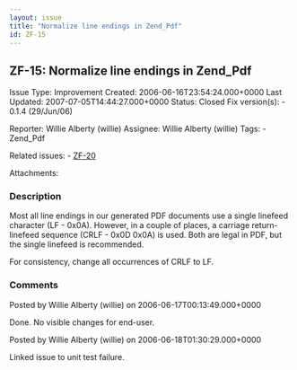 ```yaml
---
layout: issue
title: "Normalize line endings in Zend_Pdf"
id: ZF-15
---
```


ZF-15: Normalize line endings in Zend\_Pdf
------------------------------------------

 Issue Type: Improvement Created: 2006-06-16T23:54:24.000+0000 Last Updated: 2007-07-05T14:44:27.000+0000 Status: Closed Fix version(s): - 0.1.4 (29/Jun/06)
 
 Reporter:  Willie Alberty (willie)  Assignee:  Willie Alberty (willie)  Tags: - Zend\_Pdf
 
 Related issues: - [ZF-20](/issues/browse/ZF-20)
 
 Attachments: 
### Description

Most all line endings in our generated PDF documents use a single linefeed character (LF - 0x0A). However, in a couple of places, a carriage return-linefeed sequence (CRLF - 0x0D 0x0A) is used. Both are legal in PDF, but the single linefeed is recommended.

For consistency, change all occurrences of CRLF to LF.

 

 

### Comments

Posted by Willie Alberty (willie) on 2006-06-17T00:13:49.000+0000

Done. No visible changes for end-user.

 

 

Posted by Willie Alberty (willie) on 2006-06-18T01:30:29.000+0000

Linked issue to unit test failure.

 

 